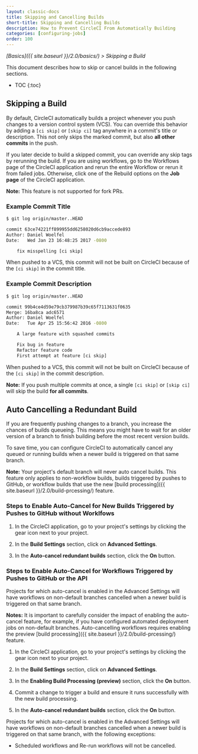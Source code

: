 ```yaml
---
layout: classic-docs
title: Skipping and Cancelling Builds
short-title: Skipping and Cancelling Builds
description: How to Prevent CircleCI From Automatically Building
categories: [configuring-jobs]
order: 100
---
```


_[Basics]({{ site.baseurl }}/2.0/basics/) > Skipping a Build_

This document describes how to
skip or cancel builds in the following sections.

* TOC
{:toc}

## Skipping a Build

By default,
CircleCI automatically builds a project
whenever you push changes to a version control system (VCS).
You can override this behavior
by adding a `[ci skip]` or `[skip ci]` tag
anywhere in a commit's title or description.
This not only skips the marked commit,
but also **all other commits** in the push.

If you later decide to build a skipped commit,
you can override any skip tags
by rerunning the build.
If you are using workflows,
go to the Workflows page of the CircleCI application
and rerun the entire Workflow or rerun it from failed jobs.
Otherwise, click one of the Rebuild options on the **Job page** of the CircleCI application.

**Note:**
This feature is not supported for fork PRs.

### Example Commit Title

```bash
$ git log origin/master..HEAD

commit 63ce74221ff899955dd6258020d6cb9accede893
Author: Daniel Woelfel
Date:   Wed Jan 23 16:48:25 2017 -0800

    fix misspelling [ci skip]
```

When pushed to a VCS,
this commit will not be built on CircleCI
because of the `[ci skip]` in the commit title.

### Example Commit Description

```bash
$ git log origin/master..HEAD

commit 99b4ce4d59e79cb379987b39c65f7113631f0635
Merge: 16ba8ca adc6571
Author: Daniel Woelfel
Date:   Tue Apr 25 15:56:42 2016 -0800

    A large feature with squashed commits

    Fix bug in feature
    Refactor feature code
    First attempt at feature [ci skip]
```

When pushed to a VCS,
this commit will not be built on CircleCI
because of the `[ci skip]` in the commit description.

**Note:**
If you push multiple commits at once,
a single `[ci skip]` or `[skip ci]` will skip the build **for all commits**.

## Auto Cancelling a Redundant Build

If you are frequently pushing changes to a branch,
you increase the chances of builds queueing.
This means
you might have to wait for an older version of a branch
to finish building before the most recent version builds.

To save time,
you can configure CircleCI
to automatically cancel any queued or running builds
when a newer build is triggered on that same branch.

**Note:**
Your project's default branch will never auto cancel builds.
This feature only applies to non-workflow builds, builds triggered by pushes to GitHub, or workflow builds that use the new [build processing]({{ site.baseurl }}/2.0/build-prcessing/) feature.


### Steps to Enable Auto-Cancel for New Builds Triggered by Pushes to GitHub without Worklfows

1. In the CircleCI application,
go to your project's settings
by clicking the gear icon next to your project.

2. In the **Build Settings** section,
click on **Advanced Settings**.

3. In the **Auto-cancel redundant builds** section,
click the **On** button.


### Steps to Enable Auto-Cancel for Workflows Triggered by Pushes to GitHub or the API

Projects for which auto-cancel is enabled in the Advanced Settings will have workflows on non-default branches cancelled when a newer build is triggered on that same branch. 

**Notes:** It is important to carefully consider the impact of enabling the auto-cancel feature, for example, if you have configured automated deployment jobs on non-default branches. Auto-cancelling workflows requires enabling the preview [build processing]({{ site.baseurl }}/2.0/build-prcessing/) feature.

1. In the CircleCI application,
go to your project's settings
by clicking the gear icon next to your project.

2. In the **Build Settings** section,
click on **Advanced Settings**.

3. In the **Enabling Build Processing (preview)** section, click the **On** button.

4. Commit a change to trigger a build and ensure it runs successfully with the new build processing.

5. In the **Auto-cancel redundant builds** section,
click the **On** button.

Projects for which auto-cancel is enabled in the Advanced Settings will have workflows on non-default branches cancelled when a newer build is triggered on that same branch, with the following exceptions:
- Scheduled workflows and Re-run workflows will not be cancelled.



